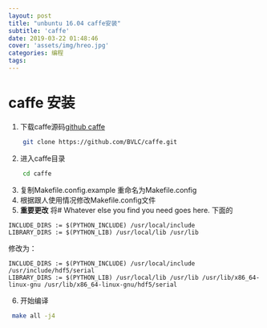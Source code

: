```yaml
---
layout: post
title: "unbuntu 16.04 caffe安装"
subtitle: 'caffe'
date: 2019-03-22 01:48:46
cover: 'assets/img/hreo.jpg'
categories: 编程
tags:
---
```


# caffe 安装
1. 下载caffe源码[github caffe](https://github.com/BVLC/caffe.git)
```bash
    git clone https://github.com/BVLC/caffe.git

```
2. 进入caffe目录
```bash
    cd caffe
```
3. 复制Makefile.config.example 重命名为Makefile.config
4. 根据跟人使用情况修改Makefile.config文件
5. **重要更改**
将# Whatever else you find you need goes here. 下面的
```
INCLUDE_DIRS := $(PYTHON_INCLUDE) /usr/local/include
LIBRARY_DIRS := $(PYTHON_LIB) /usr/local/lib /usr/lib
```
修改为：
```
INCLUDE_DIRS := $(PYTHON_INCLUDE) /usr/local/include /usr/include/hdf5/serial
LIBRARY_DIRS := $(PYTHON_LIB) /usr/local/lib /usr/lib /usr/lib/x86_64-linux-gnu /usr/lib/x86_64-linux-gnu/hdf5/serial
```

6. 开始编译
```bash
 make all -j4
```
